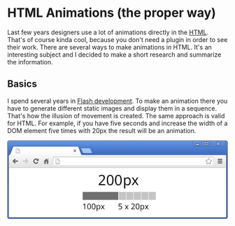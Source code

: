 # HTML Animations (the proper way) 

Last few years designers use a lot of animations directly in the [HTML](http://krasimirtsonev.com/blog/category/HTML5). That's of course kinda cool, because you don't need a plugin in order to see their work. There are several ways to make animations in HTML. It's an interesting subject and I decided to make a short research and summarize the information.

## Basics

I spend several years in [Flash development](http://krasimirtsonev.com/blog/category/ActionScript). To make an animation there you have to generate different static images and display them in a sequence. That's how the illusion of movement is created. The same approach is valid for HTML. For example, if you have five seconds and increase the width of a DOM element five times with 20px the result will be an animation.

![Animations](img/basics.jpg)